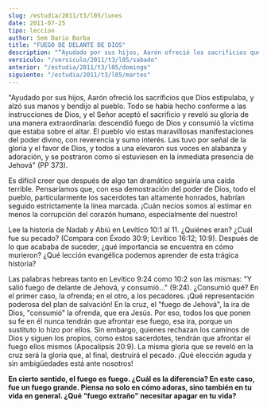 ```yaml
---
slug: /estudia/2011/t3/l05/lunes
date: 2011-07-25
tipo: leccion
author: Sem Dario Barba
title: "FUEGO DE DELANTE DE DIOS"
description: "“Ayudado por sus hijos, Aarón ofreció los sacrificios que Dios estipulaba, y  alzó sus manos y bendijo al pueblo. Todo se había hecho conforme a las  instrucciones de Dios, y el Señor aceptó el sacrificio y reveló su gloria de  una manera extraordinaria'"
versiculo: "/versiculo/2011/t3/l05/sabado"
anterior: "/estudia/2011/t3/l05/domingo"
siguiente: "/estudia/2011/t3/l05/martes"
---
```


"Ayudado por sus hijos, Aarón ofreció los sacrificios que Dios estipulaba, y alzó sus manos y bendijo al pueblo. Todo se había hecho conforme a las instrucciones de Dios, y el Señor aceptó el sacrificio y reveló su gloria de una manera extraordinaria: descendió fuego de Dios y consumió la víctima que estaba sobre el altar. El pueblo vio estas maravillosas manifestaciones del poder divino, con reverencia y sumo interés. Las tuvo por señal de la gloria y el favor de Dios, y todos a una elevaron sus voces en alabanza y adoración, y se postraron como si estuviesen en la inmediata presencia de Jehová" (PP 373).

Es difícil creer que después de algo tan dramático seguiría una caída terrible. Pensaríamos que, con esa demostración del poder de Dios, todo el pueblo, particularmente los sacerdotes tan altamente honrados, habrían seguido estrictamente la línea marcada. ¡Cuán necios somos al estimar en menos la corrupción del corazón humano, especialmente del nuestro!

Lee la historia de Nadab y Abiú en Levítico 10:1 al 11. ¿Quiénes eran? ¿Cuál fue su pecado? (Compara con Éxodo 30:9; Levítico 16:12; 10:9). Después de lo que acababa de suceder, ¿qué importancia se encuentra en cómo murieron? ¿Qué lección evangélica podemos aprender de esta trágica historia?

Las palabras hebreas tanto en Levítico 9:24 como 10:2 son las mismas: "Y salió fuego de delante de Jehová, y consumió..." (9:24). ¿Consumió qué? En el primer caso, la ofrenda; en el otro, a los pecadores. ¡Qué representación poderosa del plan de salvación! En la cruz, el "fuego de Jehová", la ira de Dios, "consumió" la ofrenda, que era Jesús. Por eso, todos los que ponen su fe en él nunca tendrán que afrontar ese fuego, esa ira, porque un sustituto lo hizo por ellos. Sin embargo, quienes rechazan los caminos de Dios y siguen los propios, como estos sacerdotes, tendrán que afrontar el fuego ellos mismos (Apocalipsis 20:9). La misma gloria que se reveló en la cruz será la gloria que, al final, destruirá el pecado. ¡Qué elección aguda y sin ambigüedades está ante nosotros!

**En cierto sentido, el fuego es fuego. ¿Cuál es la diferencia? En este caso, fue un fuego grande. Piensa no solo en cómo adoras, sino también en tu vida en general. ¿Qué "fuego extraño" necesitar apagar en tu vida?**
